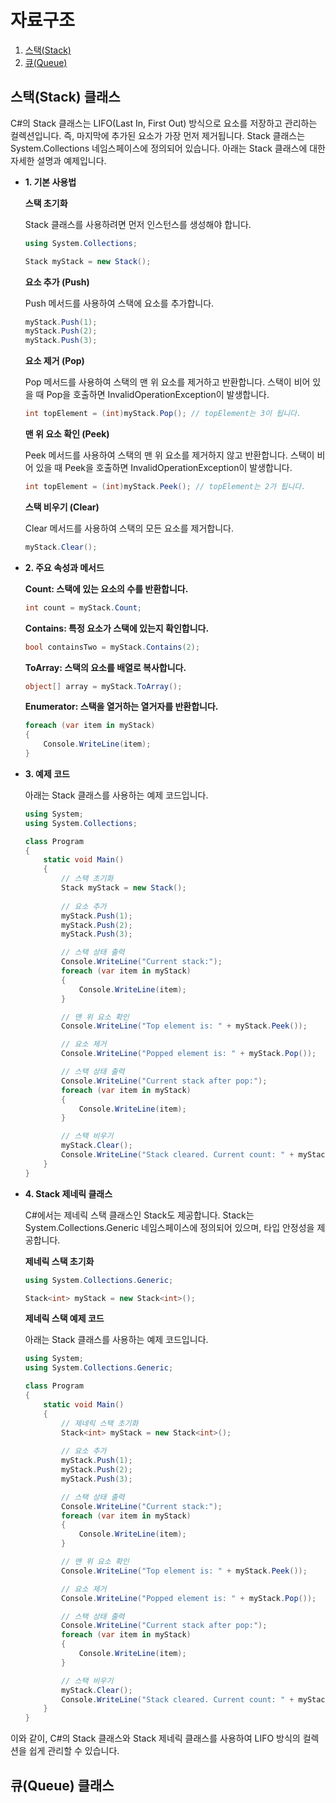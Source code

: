 # 자료구조

1. [스택(Stack)](#스택Stack-클래스)
2. [큐(Queue)](#큐Queue-클래스)


## 스택(Stack) 클래스
C#의 Stack 클래스는 LIFO(Last In, First Out) 방식으로 요소를 저장하고 관리하는 컬렉션입니다. 즉, 마지막에 추가된 요소가 가장 먼저 제거됩니다. Stack 클래스는 System.Collections 네임스페이스에 정의되어 있습니다. 아래는 Stack 클래스에 대한 자세한 설명과 예제입니다.

* **1. 기본 사용법**
  
  **스택 초기화**
  
  Stack 클래스를 사용하려면 먼저 인스턴스를 생성해야 합니다.
    
  ```C#
  using System.Collections;
  
  Stack myStack = new Stack();
  ```
    
  **요소 추가 (Push)**
  
  Push 메서드를 사용하여 스택에 요소를 추가합니다.
  
  ```C#
  myStack.Push(1);
  myStack.Push(2);
  myStack.Push(3);
  ```
  
  **요소 제거 (Pop)**
  
  Pop 메서드를 사용하여 스택의 맨 위 요소를 제거하고 반환합니다. 스택이 비어 있을 때 Pop을 호출하면 InvalidOperationException이 발생합니다.
  
  ```C#
  int topElement = (int)myStack.Pop(); // topElement는 3이 됩니다.
  ```
  
  **맨 위 요소 확인 (Peek)**
  
  Peek 메서드를 사용하여 스택의 맨 위 요소를 제거하지 않고 반환합니다. 스택이 비어 있을 때 Peek을 호출하면 InvalidOperationException이 발생합니다.
  
  ```C#
  int topElement = (int)myStack.Peek(); // topElement는 2가 됩니다.
  ```
  
  **스택 비우기 (Clear)**
  
  Clear 메서드를 사용하여 스택의 모든 요소를 제거합니다.
  
  ```C#
  myStack.Clear();
  ```
  
* **2. 주요 속성과 메서드**
  
  **Count: 스택에 있는 요소의 수를 반환합니다.**
  
  ```C#
  int count = myStack.Count;
  ```
  
  **Contains: 특정 요소가 스택에 있는지 확인합니다.**
  
  ```C#
  bool containsTwo = myStack.Contains(2);
  ```
  
  **ToArray: 스택의 요소를 배열로 복사합니다.**
  
  ```C#
  object[] array = myStack.ToArray();
  ```
  
  **Enumerator: 스택을 열거하는 열거자를 반환합니다.**
  
  ```C#
  foreach (var item in myStack)
  {
      Console.WriteLine(item);
  }
  ```
  
* **3. 예제 코드**
  
  아래는 Stack 클래스를 사용하는 예제 코드입니다.
  
  ```C#
  using System;
  using System.Collections;
  
  class Program
  {
      static void Main()
      {
          // 스택 초기화
          Stack myStack = new Stack();
          
          // 요소 추가
          myStack.Push(1);
          myStack.Push(2);
          myStack.Push(3);
  
          // 스택 상태 출력
          Console.WriteLine("Current stack:");
          foreach (var item in myStack)
          {
              Console.WriteLine(item);
          }
  
          // 맨 위 요소 확인
          Console.WriteLine("Top element is: " + myStack.Peek());
  
          // 요소 제거
          Console.WriteLine("Popped element is: " + myStack.Pop());
  
          // 스택 상태 출력
          Console.WriteLine("Current stack after pop:");
          foreach (var item in myStack)
          {
              Console.WriteLine(item);
          }
  
          // 스택 비우기
          myStack.Clear();
          Console.WriteLine("Stack cleared. Current count: " + myStack.Count);
      }
  }
  ```
  
* **4. Stack<T> 제네릭 클래스**
  
  C#에서는 제네릭 스택 클래스인 Stack<T>도 제공합니다. Stack<T>는 System.Collections.Generic 네임스페이스에 정의되어 있으며, 타입 안정성을 제공합니다.
  
  **제네릭 스택 초기화**
  
  ```C#
  using System.Collections.Generic;
  
  Stack<int> myStack = new Stack<int>();
  ```
  
  **제네릭 스택 예제 코드**
  
  아래는 Stack<T> 클래스를 사용하는 예제 코드입니다.
  
  ```C#
  using System;
  using System.Collections.Generic;
  
  class Program
  {
      static void Main()
      {
          // 제네릭 스택 초기화
          Stack<int> myStack = new Stack<int>();
          
          // 요소 추가
          myStack.Push(1);
          myStack.Push(2);
          myStack.Push(3);
  
          // 스택 상태 출력
          Console.WriteLine("Current stack:");
          foreach (var item in myStack)
          {
              Console.WriteLine(item);
          }
  
          // 맨 위 요소 확인
          Console.WriteLine("Top element is: " + myStack.Peek());
  
          // 요소 제거
          Console.WriteLine("Popped element is: " + myStack.Pop());
  
          // 스택 상태 출력
          Console.WriteLine("Current stack after pop:");
          foreach (var item in myStack)
          {
              Console.WriteLine(item);
          }
  
          // 스택 비우기
          myStack.Clear();
          Console.WriteLine("Stack cleared. Current count: " + myStack.Count);
      }
  }
  ```
  
이와 같이, C#의 Stack 클래스와 Stack<T> 제네릭 클래스를 사용하여 LIFO 방식의 컬렉션을 쉽게 관리할 수 있습니다.

## 큐(Queue) 클래스
